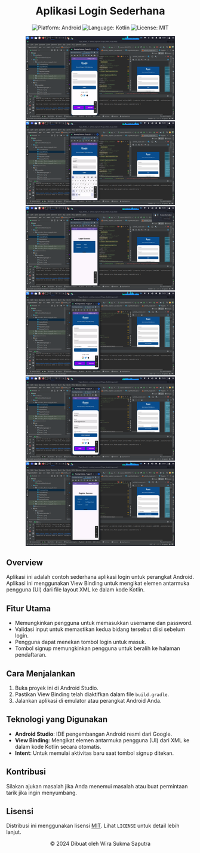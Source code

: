 <h1 align="center">Aplikasi Login Sederhana</h1>

<p align="center">
  <img src="https://img.shields.io/badge/platform-Android-brightgreen.svg" alt="Platform: Android">
  <img src="https://img.shields.io/badge/language-Kotlin-orange.svg" alt="Language: Kotlin">
  <img src="https://img.shields.io/badge/license-MIT-blue.svg" alt="License: MIT">
</p>

<p align="center">
  <img src="https://github.com/Wira07/screenshot/blob/master/screenshot_1.png" width="400" alt="Screenshot">
   <img src="https://github.com/Wira07/screenshot/blob/master/screenshot_2.png" width="400" alt="Screenshot">
   <img src="https://github.com/Wira07/screenshot/blob/master/screenshot_3.png" width="400" alt="Screenshot">
   <img src="https://github.com/Wira07/screenshot/blob/master/screenshot_4.png" width="400" alt="Screenshot">
   <img src="https://github.com/Wira07/screenshot/blob/master/screenshot_5.png" width="400" alt="Screenshot">
   <img src="https://github.com/Wira07/screenshot/blob/master/screenshot_6.png" width="400" alt="Screenshot">
</p>

## Overview
Aplikasi ini adalah contoh sederhana aplikasi login untuk perangkat Android. Aplikasi ini menggunakan View Binding untuk mengikat elemen antarmuka pengguna (UI) dari file layout XML ke dalam kode Kotlin.

## Fitur Utama
- Memungkinkan pengguna untuk memasukkan username dan password.
- Validasi input untuk memastikan kedua bidang tersebut diisi sebelum login.
- Pengguna dapat menekan tombol login untuk masuk.
- Tombol signup memungkinkan pengguna untuk beralih ke halaman pendaftaran.

## Cara Menjalankan
1. Buka proyek ini di Android Studio.
2. Pastikan View Binding telah diaktifkan dalam file `build.gradle`.
3. Jalankan aplikasi di emulator atau perangkat Android Anda.

## Teknologi yang Digunakan
- **Android Studio**: IDE pengembangan Android resmi dari Google.
- **View Binding**: Mengikat elemen antarmuka pengguna (UI) dari XML ke dalam kode Kotlin secara otomatis.
- **Intent**: Untuk memulai aktivitas baru saat tombol signup ditekan.

## Kontribusi
Silakan ajukan masalah jika Anda menemui masalah atau buat permintaan tarik jika ingin menyumbang.

## Lisensi
Distribusi ini menggunakan lisensi [MIT](https://opensource.org/licenses/MIT). Lihat `LICENSE` untuk detail lebih lanjut.

<p align="center">© 2024 Dibuat oleh Wira Sukma Saputra</p>
